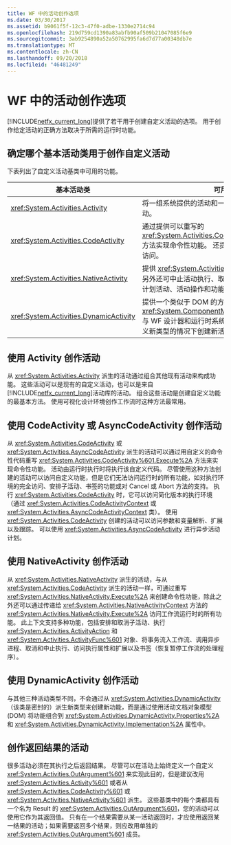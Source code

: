 ```yaml
---
title: WF 中的活动创作选项
ms.date: 03/30/2017
ms.assetid: b9061f5f-12c3-47f0-adbe-1330e2714c94
ms.openlocfilehash: 219d759cd1390a83abfb90af509b21047085f6e9
ms.sourcegitcommit: 3ab9254890a52a50762995fa6d7d77a00348db7e
ms.translationtype: MT
ms.contentlocale: zh-CN
ms.lasthandoff: 09/20/2018
ms.locfileid: "46481249"
---
```

# <a name="activity-authoring-options-in-wf"></a>WF 中的活动创作选项
[!INCLUDE[netfx_current_long](../../../includes/netfx-current-long-md.md)]提供了若干用于创建自定义活动的选项。 用于创作给定活动的正确方法取决于所需的运行时功能。  
  
## <a name="deciding-which-base-activity-class-to-use-for-authoring-custom-activities"></a>确定哪个基本活动类用于创作自定义活动  
 下表列出了自定义活动基类中可用的功能。  
  
|基本活动类|可用的功能|  
|-------------------------|------------------------|  
|<xref:System.Activities.Activity>|将一组系统提供的活动和一组自定义活动组成一个复合活动。|  
|<xref:System.Activities.CodeActivity>|通过提供可以重写的 <xref:System.Activities.CodeActivity%601.Execute%2A> 方法实现命令性功能。 还提供对跟踪、变量以及自变量的访问。|  
|<xref:System.Activities.NativeActivity>|提供 <xref:System.Activities.CodeActivity> 的所有功能，另外还可中止活动执行、取消子活动执行、使用书签以及计划活动、活动操作和功能。|  
|<xref:System.Activities.DynamicActivity>|提供一个类似于 DOM 的方法，使用该方法可以构造通过 <xref:System.ComponentModel.ICustomTypeDescriptor> 与 WF 设计器和运行时系统交互的活动，从而允许在不定义新类型的情况下创建新活动。|  
  
## <a name="authoring-activities-using-activity"></a>使用 Activity 创作活动  
 从 <xref:System.Activities.Activity> 派生的活动通过组合其他现有活动来构成功能。 这些活动可以是现有的自定义活动，也可以是来自 [!INCLUDE[netfx_current_long](../../../includes/netfx-current-long-md.md)]活动库的活动。 组合这些活动是创建自定义功能的最基本方法。 使用可视化设计环境创作工作流时这种方法最常用。  
  
## <a name="authoring-activities-using-codeactivity-or-asynccodeactivity"></a>使用 CodeActivity 或 AsyncCodeActivity 创作活动  
 从 <xref:System.Activities.CodeActivity> 或 <xref:System.Activities.AsyncCodeActivity> 派生的活动可以通过用自定义的命令性代码重写 <xref:System.Activities.CodeActivity%601.Execute%2A> 方法来实现命令性功能。 活动由运行时执行时将执行该自定义代码。 尽管使用这种方法创建的活动可以访问自定义功能，但是它们无法访问运行时的所有功能，如对执行环境的完全访问、安排子活动、书签的功能或对 Cancel 或 Abort 方法的支持。 执行 <xref:System.Activities.CodeActivity> 时，它可以访问简化版本的执行环境（通过 <xref:System.Activities.CodeActivityContext> 或 <xref:System.Activities.AsyncCodeActivityContext> 类）。 使用 <xref:System.Activities.CodeActivity> 创建的活动可以访问参数和变量解析、扩展以及跟踪。 可以使用 <xref:System.Activities.AsyncCodeActivity> 进行异步活动计划。  
  
## <a name="authoring-activities-using-nativeactivity"></a>使用 NativeActivity 创作活动  
 从 <xref:System.Activities.NativeActivity> 派生的活动，与从 <xref:System.Activities.CodeActivity> 派生的活动一样，可通过重写 <xref:System.Activities.NativeActivity.Execute%2A> 来创建命令性功能，除此之外还可以通过传递给 <xref:System.Activities.NativeActivityContext> 方法的 <xref:System.Activities.NativeActivity.Execute%2A> 访问工作流运行时的所有功能。 此上下文支持多种功能，包括安排和取消子活动、执行 <xref:System.Activities.ActivityAction> 和 <xref:System.Activities.ActivityFunc%601> 对象、将事务流入工作流、调用异步进程、取消和中止执行、访问执行属性和扩展以及书签（恢复暂停工作流的处理程序）。  
  
## <a name="authoring-activities-using-dynamicactivity"></a>使用 DynamicActivity 创作活动  
 与其他三种活动类型不同，不会通过从 <xref:System.Activities.DynamicActivity>（该类是密封的）派生新类型来创建新功能，而是通过使用活动文档对象模型 (DOM) 将功能组合到 <xref:System.Activities.DynamicActivity.Properties%2A> 和 <xref:System.Activities.DynamicActivity.Implementation%2A> 属性中。  
  
## <a name="authoring-activities-that-return-a-result"></a>创作返回结果的活动  
 很多活动必须在其执行之后返回结果。 尽管可以在活动上始终定义一个自定义 <xref:System.Activities.OutArgument%601> 来实现此目的，但是建议改用 <xref:System.Activities.Activity%601> 或者从 <xref:System.Activities.CodeActivity%601> 或 <xref:System.Activities.NativeActivity%601> 派生。 这些基类中的每个类都具有一个名为 Result 的 <xref:System.Activities.OutArgument%601>，您的活动可以使用它作为其返回值。 只有在一个结果需要从某一活动返回时，才应使用返回某一结果的活动；如果需要返回多个结果，则应改用单独的 <xref:System.Activities.OutArgument%601> 成员。
